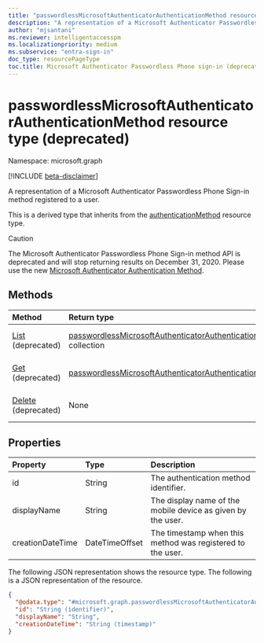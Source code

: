 ```yaml
---
title: "passwordlessMicrosoftAuthenticatorAuthenticationMethod resource type"
description: "A representation of a Microsoft Authenticator Passwordless Phone Sign-in method registered to a user."
author: "mjsantani"
ms.reviewer: intelligentaccesspm
ms.localizationpriority: medium
ms.subservice: "entra-sign-in"
doc_type: resourcePageType
toc.title: Microsoft Authenticator Passwordless Phone sign-in (deprecated)
---
```


# passwordlessMicrosoftAuthenticatorAuthenticationMethod resource type (deprecated)

Namespace: microsoft.graph

[!INCLUDE [beta-disclaimer](../../includes/beta-disclaimer.md)]

A representation of a Microsoft Authenticator Passwordless Phone Sign-in method registered to a user.

This is a derived type that inherits from the [authenticationMethod](authenticationmethod.md) resource type.

> [!CAUTION]
> The Microsoft Authenticator Passwordless Phone Sign-in method API is deprecated and will stop returning results on December 31, 2020. Please use the new [Microsoft Authenticator Authentication Method](../resources/microsoftAuthenticatorAuthenticationMethod.md).


## Methods
|Method|Return type|Description|
|:---|:---|:---|
|[List](../api/passwordlessmicrosoftauthenticatorauthenticationmethod-list.md) (deprecated)|[passwordlessMicrosoftAuthenticatorAuthenticationMethod](../resources/passwordlessmicrosoftauthenticatorauthenticationmethod.md) collection|Retrieve a list of a user's passwordlessMicrosoftAuthenticatorAuthenticationMethod objects and their properties.|
|[Get](../api/passwordlessmicrosoftauthenticatorauthenticationmethod-get.md) (deprecated)|[passwordlessMicrosoftAuthenticatorAuthenticationMethod](../resources/passwordlessmicrosoftauthenticatorauthenticationmethod.md)|Read the properties and relationships of a user's passwordlessMicrosoftAuthenticatorAuthenticationMethod object.|
|[Delete](../api/passwordlessmicrosoftauthenticatorauthenticationmethod-delete.md) (deprecated)|None|Deletes a user's passwordlessMicrosoftAuthenticatorAuthenticationMethod object.|


## Properties
|Property|Type|Description|
|:---|:---|:---|
|id|String|The authentication method identifier.|
|displayName|String|The display name of the mobile device as given by the user.|
|creationDateTime|DateTimeOffset|The timestamp when this method was registered to the user.|


The following JSON representation shows the resource type.
The following is a JSON representation of the resource.
<!-- {
  "blockType": "resource",
  "keyProperty": "id",
  "@odata.type": "microsoft.graph.passwordlessMicrosoftAuthenticatorAuthenticationMethod",
  "baseType": "microsoft.graph.authenticationMethod",
  "openType": false
}
-->
``` json
{
  "@odata.type": "#microsoft.graph.passwordlessMicrosoftAuthenticatorAuthenticationMethod",
  "id": "String (identifier)",
  "displayName": "String",
  "creationDateTime": "String (timestamp)"
}
```

